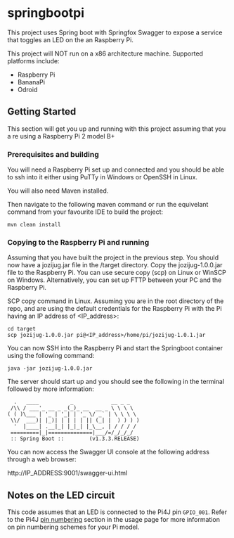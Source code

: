# springbootpi
This project uses Spring boot with Springfox Swagger to expose a service that toggles an LED on the an Raspberry Pi.

This project will NOT run on a x86 architecture machine. Supported platforms include:
 - Raspberry Pi
 - BananaPi
 - Odroid


## Getting Started

This section will get you up and running with this project assuming that you a re using a Raspberry Pi 2 model B+

### Prerequisites and building

You will need a Raspberry Pi set up and connected and you should be able to ssh into it either using PuTTy in Windows or OpenSSH in Linux.

You will also need Maven installed.

Then navigate to the following maven command or run the equivelant command from your favourite IDE to build the project:

```
mvn clean install
```

### Copying to the Raspberry Pi and running

Assuming that you have built the project in the previous step. You should now have a jozijug.jar file in the /target directory. Copy the jozijug-1.0.0.jar file to the Raspberry Pi. You can use secure copy (scp) on Linux or WinSCP on Windows. Alternatively, you can set up FTTP between your PC and the Raspberry Pi.

SCP copy command in Linux. Assuming you are in the root directory of the repo, and are using the default credentials for the Raspberry Pi with the Pi having an IP address of <IP_address>:

```
cd target
scp jozijug-1.0.0.jar pi@<IP_address>/home/pi/jozijug-1.0.1.jar 
```

You can now SSH into the Raspberry Pi and start the Springboot container using the following command:

```
java -jar jozijug-1.0.0.jar
```
The server should start up and you should see the following in the terminal followed by more information:

```
  .   ____          _            __ _ _
 /\\ / ___'_ __ _ _(_)_ __  __ _ \ \ \ \
( ( )\___ | '_ | '_| | '_ \/ _` | \ \ \ \
 \\/  ___)| |_)| | | | | || (_| |  ) ) ) )
  '  |____| .__|_| |_|_| |_\__, | / / / /
 =========|_|==============|___/=/_/_/_/
 :: Spring Boot ::        (v1.3.3.RELEASE)
```
You can now access the Swagger UI console at the following address through a web browser:

http://IP_ADDRESS:9001/swagger-ui.html

## Notes on the LED circuit
This code assumes that an LED is connected to the Pi4J pin ```GPIO_001```. Refer to the Pi4J  [pin numbering](http://pi4j.com/usage.html#Pin_Numbering) section in the usage page for more information on pin numbering schemes for your Pi model.
